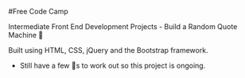 #Free Code Camp

Intermediate Front End Development Projects - Build a Random Quote Machine 💬

Built using HTML, CSS, jQuery and the Bootstrap framework.

* Still have a few 🐞s to work out so this project is ongoing.